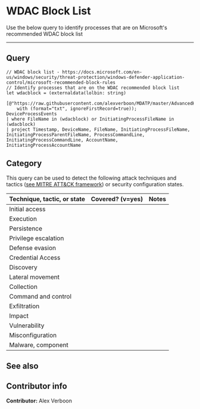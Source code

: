 # WDAC Block List

Use the below query to identify processes that are on Microsoft's recommended WDAC block list

---

## Query

```Kusto
// WDAC block list - https://docs.microsoft.com/en-us/windows/security/threat-protection/windows-defender-application-control/microsoft-recommended-block-rules
// Identify processes that are on the WDAC recommended block list
let wdacblock = (externaldata(lolbin: string)
    [@"https://raw.githubusercontent.com/alexverboon/MDATP/master/AdvancedHunting/Externaldata/wdacblockrules.txt"] 
    with (format="txt", ignoreFirstRecord=true));
DeviceProcessEvents 
| where FileName in (wdacblock) or InitiatingProcessFileName in (wdacblock)
| project Timestamp, DeviceName, FileName, InitiatingProcessFileName, InitiatingProcessParentFileName, ProcessCommandLine, InitiatingProcessCommandLine, AccountName, InitiatingProcessAccountName
```



## Category

This query can be used to detect the following attack techniques and tactics ([see MITRE ATT&CK framework](https://attack.mitre.org/)) or security configuration states.

| Technique, tactic, or state | Covered? (v=yes) | Notes |
|-|-|-|
| Initial access |  |  |
| Execution |  |  |
| Persistence |  |  |
| Privilege escalation | |  |
| Defense evasion |  |  |
| Credential Access |  |  |
| Discovery |  |  |
| Lateral movement |  |  |
| Collection |  |  |
| Command and control |  |  |
| Exfiltration |  |  |
| Impact |  |  |
| Vulnerability |  |  |
| Misconfiguration |  |  |
| Malware, component |  |  |

## See also

## Contributor info

**Contributor:** Alex Verboon